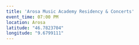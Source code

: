 ```yaml
---
title: 'Arosa Music Academy Residency & Concerts'
event_time: 07:00 PM
location: Arosa
latitude: "46.7823704"
longitude: "9.6799111"
---
```

